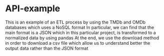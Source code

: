 # API-example
This is an example of an ETL process by using the TMDb and OMDb databases which uses a NoSQL format
In particular, we can find that the main format is a JSON which in this particular project, is transformed to a normalized data by using pandas 
At the end, we use the download method in order to download a csv file which allow us to understand better the output data rather than the JSON format
